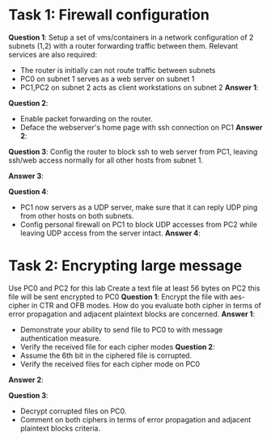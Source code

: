 # Task 1: Firewall configuration

**Question 1**:
Setup a set of vms/containers in a network configuration of 2 subnets (1,2) with a router forwarding traffic between them. Relevant services are also required:

- The router is initially can not route traffic between subnets
- PC0 on subnet 1 serves as a web server on subnet 1
- PC1,PC2 on subnet 2 acts as client workstations on subnet 2
**Answer 1**:

**Question 2**:

- Enable packet forwarding on the router.
- Deface the webserver's home page with ssh connection on PC1
**Answer 2**:

**Question 3**:
  Config the router to block ssh to web server from PC1, leaving ssh/web access normally for all other hosts from subnet 1.

**Answer 3**:

**Question 4**:

- PC1 now servers as a UDP server, make sure that it can reply UDP ping from other hosts on both subnets.
- Config personal firewall on PC1 to block UDP accesses from PC2 while leaving UDP access from the server intact.
**Answer 4**:

# Task 2: Encrypting large message

Use PC0 and PC2 for this lab
Create a text file at least 56 bytes on PC2 this file will be sent encrypted to PC0
**Question 1**:
Encrypt the file with aes-cipher in CTR and OFB modes. How do you evaluate both cipher in terms of error propagation and adjacent plaintext blocks are concerned.
**Answer 1**:

- Demonstrate your ability to send file to PC0 to with message authentication measure.
- Verify the received file for each cipher modes
**Question 2**:
- Assume the 6th bit in the ciphered file is corrupted.
- Verify the received files for each cipher mode on PC0

**Answer 2**:

**Question 3**:

- Decrypt corrupted files on PC0.
- Comment on both ciphers in terms of error propagation and adjacent plaintext blocks criteria.
